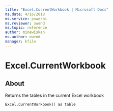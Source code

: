 ```yaml
---
title: "Excel.CurrentWorkbook | Microsoft Docs"
ms.date: 4/16/2018
ms.service: powerbi
ms.reviewer: owend
ms.topic: reference
author: minewiskan
ms.author: owend
manager: kfile
---
```

# Excel.CurrentWorkbook

  
## About  
Returns the tables in the current Excel workbook  
  
```  
Excel.CurrentWorkbook() as table  
```  
